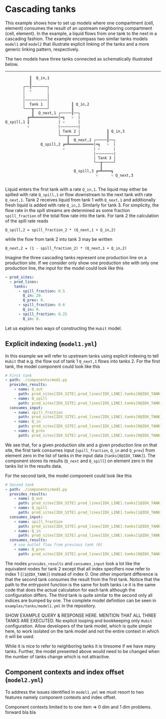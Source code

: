 # Cascading tanks

This example shows how to set up models where one compartment (cell, element) consumes the result of an upstream neighboring compartment (cell, element). In the example, a liquid flows from one tank to the next in a cascading fashion. The example encompass two similar tanks models `model1` and `model2` that illustrate explicit linking of the tanks and a more generic linking pattern, respectively.

The two models have three tanks connected as schematically illustrated below.

---------------------


```
           ║  Q_in,1                          
           ║              
        ┌──║───────┐           
        │  ˅       │             
        │          │          
        │~~~~~~~~~~│          
        │  Tank 1  │          ║ Q_in,2               
        └───╥──────┘          ║ 
            ║  Q_next,1 ┌─────║──┐
          ╔═╩═══════════|═╗   ˅  | 
Q_spill,1 ║             | ˅      |
          ˅             |~~~~~~~~|
                        | Tank 2 |            ║ Q_in,3
                        └───╥────┘            ║
                            ║  Q_next,2 ┌─────║──┐
                Q_spill,2 ╔═╩═══════════|═╗   ˅  | 
                          ˅             | ˅      |                                         
                                        |~~~~~~~~|                                         
                                        | Tank 3 |                                         
                                        └──╥─────┘
                                           ║  
                               Q_spill,3 ╔═╩════╗                                     
                                         ˅      ˅ Q_next,3
                                                                                 
```

Liquid enters the first tank with a rate `Q_in,1`. The liquid may either be spilled with rate `Q_spill,1` or flow downstream to the next tank with rate `Q_next,1`. Tank 2 receives liquid from tank 1 with `Q_next,1` and additionally fresh liquid is added with rate `Q_in,2`. Similarly for tank 3. For simplicity, the flow rate in the spill streams are determined as some fraction `spill_fraction` of the total flow rate into the tank. For tank 2 the calculation of the spill rate reads 

```
Q_spill,2 = spill_fraction_2 * (Q_next,1 + Q_in,2)
```

while the flow from tank 2 into tank 3 may be written

```
Q_next,2 = (1 - spill_fraction_2) * (Q_next,1 + Q_in,2)
```

Imagine the three cascading tanks represent one production line on a production site. If we consider only show one production site with only one production line, the input for the model could look like this

```yaml
- prod_sites:
  - prod_lines:
    tanks:
      - spill_fraction: 0.5
        Q_in: 20.
        Q_prev: 0.
      - spill_fraction: 0.6
        Q_in: 0.
      - spill_fraction: 0.25
        Q_in: 0.
```

Let us explore two ways of constructing the `Hubit` model.
## Explicit indexing (`model1.yml`)

In this example we will refer to upstream tanks using explicit indexing to tell `Hubit` that e.g. the flow out of tank 1 `Q_next,1` flows into tanks 2. For the first tank, the model component could look like this

```yaml
# First tank
- path: ./components/mod1.py 
  provides_results:
    - name: Q_out
      path: prod_sites[IDX_SITE].prod_lines[IDX_LINE].tanks[0@IDX_TANK].Q_next
    - name: Q_spill
      path: prod_sites[IDX_SITE].prod_lines[IDX_LINE].tanks[0@IDX_TANK].Q_spill
  consumes_input:
    - name: spill_fraction
      path: prod_sites[IDX_SITE].prod_lines[IDX_LINE].tanks[0@IDX_TANK].spill_fraction
    - name: Q_in
      path: prod_sites[IDX_SITE].prod_lines[IDX_LINE].tanks[0@IDX_TANK].Q_in
    - name: Q_prev
      path: prod_sites[IDX_SITE].prod_lines[IDX_LINE].tanks[0@IDX_TANK].Q_prev
```

We see that, for a given production site and a given production line on that site, the first tank consumes input (`spill_fraction`, `Q_in` and `Q_prev`) from element zero in the list of tanks in the input data (`tanks[0@IDX_TANK]`). The component stores its results (`Q_next` and `Q_spill`) on element zero in the tanks list in the results data.

For the second tank, the model component could look like this

```yaml
# Second tank
- path: ./components/mod1.py 
  provides_results:
    - name: Q_out
      path: prod_sites[IDX_SITE].prod_lines[IDX_LINE].tanks[1@IDX_TANK].Q_next
    - name: Q_spill
      path: prod_sites[IDX_SITE].prod_lines[IDX_LINE].tanks[1@IDX_TANK].Q_spill
  consumes_input:
    - name: spill_fraction
      path: prod_sites[IDX_SITE].prod_lines[IDX_LINE].tanks[1@IDX_TANK].spill_fraction
    - name: Q_in
      path: prod_sites[IDX_SITE].prod_lines[IDX_LINE].tanks[1@IDX_TANK].Q_in
  consumes_results:
    # use outlet flow from previous tank (0)
    - name: Q_prev
      path: prod_sites[IDX_SITE].prod_lines[IDX_LINE].tanks[0@IDX_TANK].Q_next
```

The nodes `provides_results` and `consumes_input` look a lot like the equivalent nodes for tank 2 except that all index specifiers now refer to index 1 (`[1@IDX_TANK]`) instead of index 0. One other important difference is that the second tank consumes the result from the first tank. Notice that the path to the entrypoint function is the same for both tanks i.e it is the same code that does the actual calculation for each tank although the configuration differs. The third tank is quite similar to the second only all indices are bumped by one. The complete model definition can be seen in `examples/tanks/model1.yml` in the repository.

SHOW EXAMPLE QUERY & RESPONSE HERE. MENTION THAT ALL THREE TANKS ARE EXECUTED. No explicit looping and bookkeeping only `Hubit` configuration. Allow developers of the tank model, which is quite simple here, to work isolated on the tank model and not the entire context in which it will be used.

While it is nice to refer to neighboring tanks it is tiresome if we have many tanks. 
Further, the model presented above would need to be changed when the number of tanks change which is not attractive.

## Component contexts and index offset (`model2.yml`)
To address the issues identified in `model1.yml` we must resort to two features namely component contexts and index offset.

Component contexts limited to to one item => 0 dim and 1 dim problems. forward bla bla 